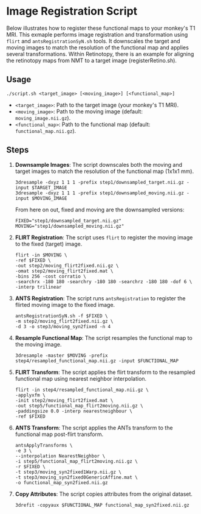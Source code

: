 # Image Registration Script

Below illustrates how to register these functional maps to your monkey's T1 MRI. This exmaple performs image registration and transformation using `flirt` and `antsRegistrationSyN.sh` tools. It downscales the target and moving images to match the resolution of the functional map and applies several transformations. Within Retinotopy, there is an example for aligning the retinotopy maps from NMT to a target image (registerRetino.sh).

## Usage

```
./script.sh <target_image> [<moving_image>] [<functional_map>]
```

- `<target_image>`: Path to the target image (your monkey's T1 MRI).
- `<moving_image>`: Path to the moving image (default: `moving_image.nii.gz`).
- `<functional_map>`: Path to the functional map (default: `functional_map.nii.gz`).

## Steps

1. **Downsample Images**: The script downscales both the moving and target images to match the resolution of the functional map (1x1x1 mm).

    ```
    3dresample -dxyz 1 1 1 -prefix step1/downsampled_target.nii.gz -input $TARGET_IMAGE
    3dresample -dxyz 1 1 1 -prefix step1/downsampled_moving.nii.gz -input $MOVING_IMAGE
    ```

    From here on out, fixed and moving are the downsampled versions:

    ```
    FIXED="step1/downsampled_target.nii.gz"
    MOVING="step1/downsampled_moving.nii.gz"
    ```

2. **FLIRT Registration**: The script uses `flirt` to register the moving image to the fixed (target) image.

    ```
    flirt -in $MOVING \
    -ref $FIXED \
    -out step2/moving_flirt2fixed.nii.gz \
    -omat step2/moving_flirt2fixed.mat \
    -bins 256 -cost corratio \
    -searchrx -180 180 -searchry -180 180 -searchrz -180 180 -dof 6 \
    -interp trilinear
    ```

3. **ANTS Registration**: The script runs `antsRegistration` to register the flirted moving image to the fixed image.

    ```
    antsRegistrationSyN.sh -f $FIXED \
    -m step2/moving_flirt2fixed.nii.gz \
    -d 3 -o step3/moving_syn2fixed -n 4
    ```

4. **Resample Functional Map**: The script resamples the functional map to the moving image.

    ```
    3dresample -master $MOVING -prefix step4/resampled_functional_map.nii.gz -input $FUNCTIONAL_MAP
    ```

5. **FLIRT Transform**: The script applies the flirt transform to the resampled functional map using nearest neighbor interpolation.

    ```
    flirt -in step4/resampled_functional_map.nii.gz \
    -applyxfm \
    -init step2/moving_flirt2fixed.mat \
    -out step5/functional_map_flirt2moving.nii.gz \
    -paddingsize 0.0 -interp nearestneighbour \
    -ref $FIXED
    ```

6. **ANTS Transform**: The script applies the ANTs transform to the functional map post-flirt transform.

    ```
    antsApplyTransforms \
    -e 3 \
    --interpolation NearestNeighbor \
    -i step5/functional_map_flirt2moving.nii.gz \
    -r $FIXED \
    -t step3/moving_syn2fixed1Warp.nii.gz \
    -t step3/moving_syn2fixed0GenericAffine.mat \
    -o functional_map_syn2fixed.nii.gz
    ```

7. **Copy Attributes**: The script copies attributes from the original dataset.

    ```
    3drefit -copyaux $FUNCTIONAL_MAP functional_map_syn2fixed.nii.gz
    ```

